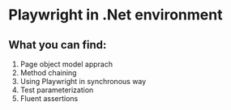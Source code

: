 # Playwright in .Net environment

## What you can find:
1) Page object model apprach
2) Method chaining
3) Using Playwright in synchronous way
4) Test parameterization
5) Fluent assertions
